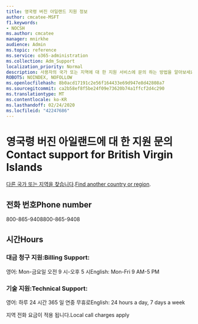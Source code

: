 ```yaml
---
title: 영국령 버진 아일랜드 지원 정보
author: cmcatee-MSFT
f1.keywords:
- NOCSH
ms.author: cmcatee
manager: mnirkhe
audience: Admin
ms.topic: reference
ms.service: o365-administration
ms.collection: Adm_Support
localization_priority: Normal
description: 사용자의 국가 또는 지역에 대 한 지원 서비스에 문의 하는 방법을 알아보세요.
ROBOTS: NOINDEX, NOFOLLOW
ms.openlocfilehash: 8b0acd17191c2e56f164433e69d947e8d42808a7
ms.sourcegitcommit: ca2b58ef8f5be24f09e73620b74a1ffcf2d4c290
ms.translationtype: MT
ms.contentlocale: ko-KR
ms.lasthandoff: 02/24/2020
ms.locfileid: "42247686"
---
```

# <a name="contact-support-for-british-virgin-islands"></a><span data-ttu-id="7525d-103">영국령 버진 아일랜드에 대 한 지원 문의</span><span class="sxs-lookup"><span data-stu-id="7525d-103">Contact support for British Virgin Islands</span></span>

<span data-ttu-id="7525d-104">[다른 국가 또는 지역을 찾습니다](../contact-support-for-business-products.md).</span><span class="sxs-lookup"><span data-stu-id="7525d-104">[Find another country or region](../contact-support-for-business-products.md).</span></span>

## <a name="phone-number"></a><span data-ttu-id="7525d-105">전화 번호</span><span class="sxs-lookup"><span data-stu-id="7525d-105">Phone number</span></span>
<span data-ttu-id="7525d-106">800-865-9408</span><span class="sxs-lookup"><span data-stu-id="7525d-106">800-865-9408</span></span>

## <a name="hours"></a><span data-ttu-id="7525d-107">시간</span><span class="sxs-lookup"><span data-stu-id="7525d-107">Hours</span></span>
### <a name="billing-support"></a><span data-ttu-id="7525d-108">대금 청구 지원:</span><span class="sxs-lookup"><span data-stu-id="7525d-108">Billing Support:</span></span>

<span data-ttu-id="7525d-109">영어: Mon-금요일 오전 9 시-오후 5 시</span><span class="sxs-lookup"><span data-stu-id="7525d-109">English: Mon-Fri 9 AM-5 PM</span></span>

### <a name="technical-support"></a><span data-ttu-id="7525d-110">기술 지원:</span><span class="sxs-lookup"><span data-stu-id="7525d-110">Technical Support:</span></span>

<span data-ttu-id="7525d-111">영어: 하루 24 시간 365 일 연중 무휴로</span><span class="sxs-lookup"><span data-stu-id="7525d-111">English: 24 hours a day, 7 days a week</span></span>

<span data-ttu-id="7525d-112">지역 전화 요금이 적용 됩니다.</span><span class="sxs-lookup"><span data-stu-id="7525d-112">Local call charges apply</span></span>